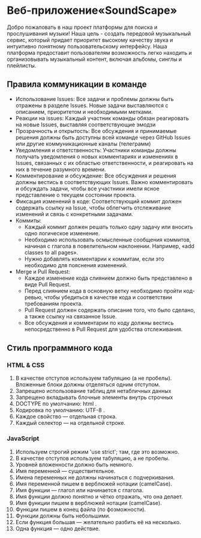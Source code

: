 # Веб-приложение«SoundScape»

Добро пожаловать в наш проект платформы для поиска и прослушивания музыки! Наша цель - создать передовой музыкальный сервис, который придает приоритет высокому качеству звука и интуитивно понятному пользовательскому интерфейсу. Наша платформа предоставит пользователям возможность легко находить и организовывать музыкальный контент, включая альбомы, синглы и плейлисты.

## Правила коммуникации в команде
- Использование Issues: Все задачи и проблемы должны быть отражены в разделе Issues. Новые задачи выставляются с описанием, приоритетом и необходимыми метками.
- Реакции на issues: Каждый участник команды обязан реагировать на новые Issues, выставляя соответствующие эмодзи
- Прозрачность и открытость: Все обсуждения и принимаемые решения должны быть доступны всей команде через GitHub Issues или другие коммуникационные каналы (телеграмм)
- Уведомления и ответственность: Участники команды должны получать уведомления о новых комментариях и изменениях в Issues, связанных с их областью ответственности, и реагировать на них в течение разумного времени.
- Комментирование и обсуждение: Все обсуждения и решения должны вестись в соответствующих Issues. Важно комментировать и обсуждать задачи, чтобы все участники имели ясное представление о текущем состоянии проекта.
- Фиксация изменений в коде: Соответствующий коммит должен содержать ссылку на Issue, чтобы облегчить отслеживание изменений и связь с конкретными задачами.
- Коммиты:
	- Каждый коммит должен решать только одну задачу или вносить одно логическое изменение.
	- Необходимо использовать осмысленные сообщения коммитов, начиная с глагола в повелительном наклонении. Например, «add classes to all pages».
	- Нужно добавлять комментарии к коммитам, если это необходимо для пояснения изменений.
- Merge и Pull Request:
	- Каждое изменение кода слиянием должно быть представлено в виде Pull Request.
	- Перед слиянием кода в основную ветку необходимо пройти код-ревью, чтобы убедиться в качестве кода и соответствии требованиям проекта.
	- Pull Request должен содержать описание того, что было сделано, а также ссылку на связанное Issue.
	- Все обсуждения и комментарии по коду должны вестись непосредственно в Pull Request для удобства отслеживания.

## Стиль программного кода
### HTML & CSS
1. В качестве отступов используем табуляцию (а не пробелы). Вложенные блоки должны отделяться одним отступом.
2. Запрещено использование таблиц для нетабличных данных
3. Запрещено вкладывать блочные элементы внутрь строчных
4. DOCTYPE по умолчанию: html <!DOCTYPE html>.
5. Кодировка по умолчанию: UTF-8 <meta charset="UTF-8">.
6. Каждое свойство — отдельная строка.
7. Каждый селектор — на отдельной строке.

### JavaScript
1. Используем строгий режим 'use strict'; там, где это возможно.
2. В качестве отступов используем табуляцию, а не пробелы.
3. Уровней вложенности должно быть немного.
4. Имя переменной — существительное.
5. Имена переменных не должны начинаться с подчеркивания.
6. Имя переменной пишем в верблюжей нотации (camelCase).
7. Имя функции — глагол или начинается с глагола.
8. Имя функции должно понятно и чётко отражать, что она делает.
9. Имя функции пишем в верблюжей нотации (camelCase).
10. Функции пишем в конец файла (по фозможности).
11. Функции должны быть небольшими.
12. Если функция большая — желательно разбить её на несколько.
13. Одна функция — одно действие.

